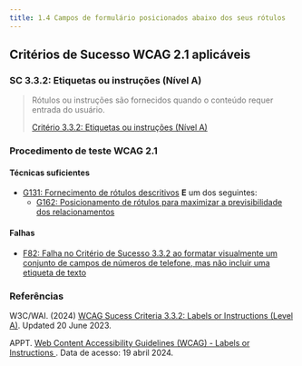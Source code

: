 ```yaml
---
title: 1.4 Campos de formulário posicionados abaixo dos seus rótulos
---
```


## Critérios de Sucesso WCAG 2.1 aplicáveis

### SC 3.3.2: Etiquetas ou instruções (Nível A)
>
> <font color="#757575">Rótulos ou instruções são fornecidos quando o conteúdo requer entrada do usuário.</font>
>
> [Critério 3.3.2: Etiquetas ou instruções (Nível A)](https://www.w3.org/WAI/WCAG21/Understanding/labels-or-instructions)


### Procedimento de teste WCAG 2.1

#### Técnicas suficientes
- [G131: Fornecimento de rótulos descritivos](/tecnicas-procedimentos-de-teste/G131.md) **E** um dos seguintes:
    - [G162: Posicionamento de rótulos para maximizar a previsibilidade dos relacionamentos](/tecnicas-procedimentos-de-teste/G162.md)

#### Falhas
- [F82: Falha no Critério de Sucesso 3.3.2 ao formatar visualmente um conjunto de campos de números de telefone, mas não incluir uma etiqueta de texto](/falhas/F82.md)

### Referências

W3C/WAI. (2024) [WCAG Sucess Criteria 3.3.2: Labels or Instructions (Level A)](https://www.w3.org/WAI/WCAG21/Understanding/labels-or-instructions). Updated 20 June 2023.

APPT. [ Web Content Accessibility Guidelines (WCAG) - Labels or Instructions ](https://appt.org/en/guidelines/wcag/success-criterion-3-3-2). Data de acesso: 19 abril 2024.



